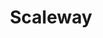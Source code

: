 ---
title: Scaleway
menu:
  product_pharmer_0.1.0-alpha.1:
    identifier: scaleway
    name: Scaleway
    parent: cloud
    weight: 35
left_menu: product_pharmer_0.1.0-alpha.1 
---